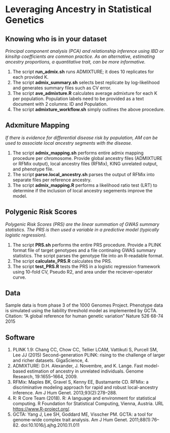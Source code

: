 # Leveraging Ancestry in Statistical Genetics
## Knowing who is in your dataset
_Principal component analysis (PCA) and relationship inference using IBD or kinsihp coefficients are common practice. As an alternative, estimating ancestry proportions, a quantitative trait, can be more informative._
1. The script **run_admix.sh** runs ADMIXTURE; it does 10 replicates for each provided K. 
2. The script **admix_summary.sh** selects best replicate by log-likelihood and generates summary files such as CV error. 
3. The script **ave_admixture.R** calculates average admixture for each K per population. Population labels need to be provided as a text document with 2 columns: ID and Population. 
4. The script **admixture_workflow.sh** simply outlines the above procedure. 

## Adxmiture Mapping
_If there is evidence for differential disease risk by population, AM can be used to associate local ancestry segments with the disease._
1. The script **admix_mapping.sh** performs entire admix mapping procedure per chromosome. Provide global ancestry files (ADMIXTURE or RFMix output), local ancestry files (RFMix), KING unrelated output, and phenotype file.
2. The script **parse.local_ancestry.sh** parses the output of RFMix into separate files per reference ancestry. 
3. The script **admix_mapping.R** performs a likelihood ratio test (LRT) to determine if the inclusion of local ancestry segements improve the model. 

## Polygenic Risk Scores
_Polygenic Risk Scores (PRS) are the linear summation of GWAS summary statistics. The PRS is then used a variable in a predictive model (typically logistic regression)._
1. The script **PRS.sh** performs the entire PRS procedure. Provide a PLINK format file of target genotypes and a file continaing GWAS summary statistics. The script parses the genotype file into an R-readable format.
2. The script **calculate_PRS.R** calculates the PRS.
3. The script **test_PRS.R** tests the PRS in a logistic regression framework using 10-fold CV, Pseudo R2, and area under the reciever-operator curve.

## Data
Sample data is from phase 3 of the 1000 Genomes Project. Phenotype data is simulated using the liability threshold model as implemented by GCTA. 
Citation: “A global reference for human genetic variation” Nature 526 68-74 2015

## Software
1. PLINK 1.9: Chang CC, Chow CC, Tellier LCAM, Vattikuti S, Purcell SM, Lee JJ (2015) Second-generation PLINK: rising to the challenge of larger and richer datasets. GigaScience, 4.
2. ADMIXTURE: D.H. Alexander, J. Novembre, and K. Lange. Fast model-based estimation of ancestry in unrelated individuals. Genome Research, 19:1655–1664, 2009.
3. RFMix: Maples BK, Gravel S, Kenny EE, Bustamante CD. RFMix: a discriminative modeling approach for rapid and robust local-ancestry inference. Am J Hum Genet. 2013;93(2):278–288.
4. R:  R Core Team (2018). R: A language and environment for statistical computing. R Foundation for Statistical Computing, Vienna, Austria. URL https://www.R-project.org/.
5. GCTA: Yang J, Lee SH, Goddard ME, Visscher PM. GCTA: a tool for genome-wide complex trait analysis. Am J Hum Genet. 2011;88(1):76–82. doi:10.1016/j.ajhg.2010.11.011

